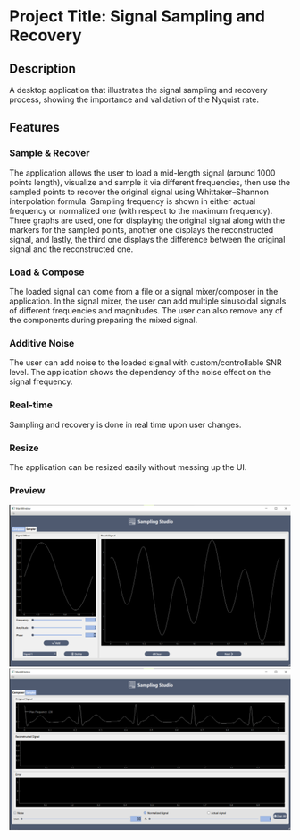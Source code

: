 # Project Title: Signal Sampling and Recovery

## Description
A desktop application that illustrates the signal sampling and recovery process, showing the importance and validation of the Nyquist rate.

## Features
### Sample & Recover
The application allows the user to load a mid-length signal (around 1000 points length), visualize and sample it via different frequencies, then use the sampled points to recover the original signal using Whittaker–Shannon interpolation formula. Sampling frequency is shown in either actual frequency or normalized one (with respect to the maximum frequency). Three graphs are used, one for displaying the original signal along with the markers for the sampled points, another one displays the reconstructed signal, and lastly, the third one displays the difference between the original signal and the reconstructed one.

### Load & Compose
The loaded signal can come from a file or a signal mixer/composer in the application. In the signal mixer, the user can add multiple sinusoidal signals of different frequencies and magnitudes. The user can also remove any of the components during preparing the mixed signal.

### Additive Noise
The user can add noise to the loaded signal with custom/controllable SNR level. The application shows the dependency of the noise effect on the signal frequency.

### Real-time
Sampling and recovery is done in real time upon user changes.

### Resize
The application can be resized easily without messing up the UI.

### Preview
<img src = 'Preview 1.png'>
<img src = 'Preview 2.png'>